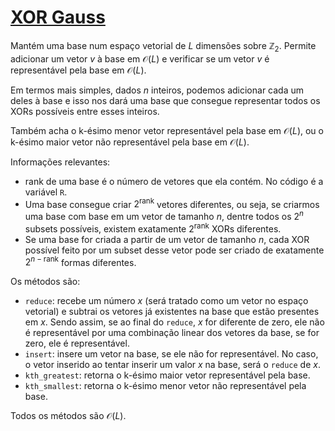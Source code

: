 # [XOR Gauss](xor_gauss.cpp)

Mantém uma base num espaço vetorial de $L$ dimensões sobre $\mathbb{Z}_2$. Permite adicionar um vetor $v$ à base em $\mathcal{O}(L)$ e verificar se um vetor $v$ é representável pela base em $\mathcal{O}(L)$.

Em termos mais simples, dados $n$ inteiros, podemos adicionar cada um deles à base e isso nos dará uma base que consegue representar todos os XORs possíveis entre esses inteiros.

Também acha o k-ésimo menor vetor representável pela base em $\mathcal{O}(L)$, ou o k-ésimo maior vetor não representável pela base em $\mathcal{O}(L)$.

Informações relevantes:

- $\text{rank}$ de uma base é o número de vetores que ela contém. No código é a variável `R`.
- Uma base consegue criar $2^{\text{rank}}$ vetores diferentes, ou seja, se criarmos uma base com base em um vetor de tamanho $n$, dentre todos os $2^n$ subsets possíveis, existem exatamente $2^{\text{rank}}$ XORs diferentes.
- Se uma base for criada a partir de um vetor de tamanho $n$, cada XOR possível feito por um subset desse vetor pode ser criado de exatamente $2^{n - \text{rank}}$ formas diferentes.

Os métodos são:

- `reduce`: recebe um número $x$ (será tratado como um vetor no espaço vetorial) e subtrai os vetores já existentes na base que estão presentes em $x$. Sendo assim, se ao final do `reduce`, $x$ for diferente de zero, ele não é representável por uma combinação linear dos vetores da base, se for zero, ele é representável.
- `insert`: insere um vetor na base, se ele não for representável. No caso, o vetor inserido ao tentar inserir um valor $x$ na base, será o `reduce` de $x$.
- `kth_greatest`: retorna o k-ésimo maior vetor representável pela base.
- `kth_smallest`: retorna o k-ésimo menor vetor não representável pela base.

Todos os métodos são $\mathcal{O}(L)$.